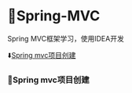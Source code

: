 # :fallen_leaf:Spring-MVC
Spring MVC框架学习，使用IDEA开发

:arrow_down:[Spring mvc项目创建](https://github.com/Lumnca/Spring-MVC/blob/master/hello.md)

### :maple_leaf:Spring mvc项目创建 ###
